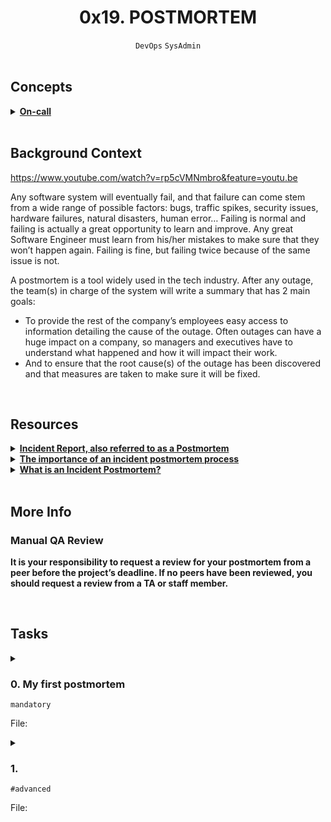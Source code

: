 <h1 align="center"><b>0x19. POSTMORTEM</b></h1>
<div align="center"><code>DevOps</code> <code>SysAdmin</code></div>

<br>

## Concepts
<details>
<summary><b><a href="https://intranet.alxswe.com/concepts/39">On-call</a></b></summary><br>


<br><p align="center">※※※※※※※※※※※※</p><br>
</details>


<br>

## Background Context
https://www.youtube.com/watch?v=rp5cVMNmbro&feature=youtu.be

Any software system will eventually fail, and that failure can come stem from a wide range of possible factors: bugs, traffic spikes, security issues, hardware failures, natural disasters, human error… Failing is normal and failing is actually a great opportunity to learn and improve. Any great Software Engineer must learn from his/her mistakes to make sure that they won’t happen again. Failing is fine, but failing twice because of the same issue is not.

A postmortem is a tool widely used in the tech industry. After any outage, the team(s) in charge of the system will write a summary that has 2 main goals:

- To provide the rest of the company’s employees easy access to information detailing the cause of the outage. Often outages can have a huge impact on a company, so managers and executives have to understand what happened and how it will impact their work.
- And to ensure that the root cause(s) of the outage has been discovered and that measures are taken to make sure it will be fixed.


<!-- <br>
<hr>
<h3><a href=>Notes</a></h3>
<hr> -->

<br>

## Resources
<details>
<summary><b><a href="https://sysadmincasts.com/episodes/20-how-to-write-an-incident-report-postmortem">Incident Report, also referred to as a Postmortem</a></b></summary><br>


<br><p align="center">※※※※※※※※※※※※</p><br>
</details>


<details>
<summary><b><a href="https://www.atlassian.com/incident-management/postmortem">The importance of an incident postmortem process</a></b></summary><br>


<br><p align="center">※※※※※※※※※※※※</p><br>
</details>


<details>
<summary><b><a href="https://www.pagerduty.com/resources/learn/incident-postmortem/">What is an Incident Postmortem?</a></b></summary><br>


<br><p align="center">※※※※※※※※※※※※</p><br>
</details>


<!-- <br>

**man or help:**
- `` -->

<!-- <br>

## Requirements -->
<!-- Add your requirements here -->

<br>

## More Info
### Manual QA Review
**It is your responsibility to request a review for your postmortem from a peer before the project’s deadline. If no peers have been reviewed, you should request a review from a TA or staff member.**

<br>

## Tasks
<details>
<summary>

### 0. My first postmortem
`mandatory`

File: []()
</summary>


</details>

<details>
<summary>

### 1. 
`#advanced`

File: []()
</summary>


</details>


